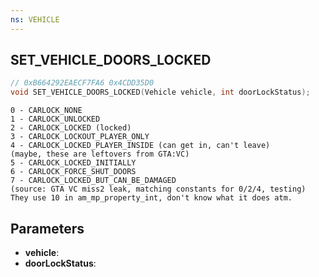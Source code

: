 ```yaml
---
ns: VEHICLE
---
```

## SET_VEHICLE_DOORS_LOCKED

```c
// 0xB664292EAECF7FA6 0x4CDD35D0
void SET_VEHICLE_DOORS_LOCKED(Vehicle vehicle, int doorLockStatus);
```

```
0 - CARLOCK_NONE
1 - CARLOCK_UNLOCKED
2 - CARLOCK_LOCKED (locked)
3 - CARLOCK_LOCKOUT_PLAYER_ONLY
4 - CARLOCK_LOCKED_PLAYER_INSIDE (can get in, can't leave)
(maybe, these are leftovers from GTA:VC)
5 - CARLOCK_LOCKED_INITIALLY
6 - CARLOCK_FORCE_SHUT_DOORS
7 - CARLOCK_LOCKED_BUT_CAN_BE_DAMAGED
(source: GTA VC miss2 leak, matching constants for 0/2/4, testing)
They use 10 in am_mp_property_int, don't know what it does atm.
```

## Parameters
* **vehicle**: 
* **doorLockStatus**: 

